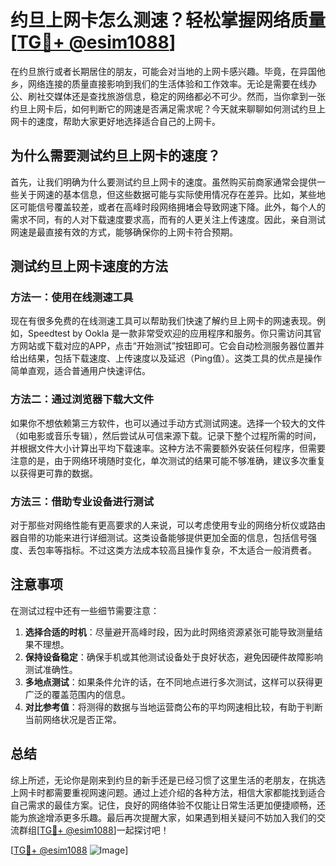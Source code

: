 # 约旦上网卡怎么测速？轻松掌握网络质量[[TG💪+ @esim1088](https://t.me/s/esim1088)]

在约旦旅行或者长期居住的朋友，可能会对当地的上网卡感兴趣。毕竟，在异国他乡，网络连接的质量直接影响到我们的生活体验和工作效率。无论是需要在线办公、刷社交媒体还是查找旅游信息，稳定的网络都必不可少。然而，当你拿到一张约旦上网卡后，如何判断它的网速是否满足需求呢？今天就来聊聊如何测试约旦上网卡的速度，帮助大家更好地选择适合自己的上网卡。

## 为什么需要测试约旦上网卡的速度？

首先，让我们明确为什么要测试约旦上网卡的速度。虽然购买前商家通常会提供一些关于网速的基本信息，但这些数据可能与实际使用情况存在差异。比如，某些地区可能信号覆盖较差，或者在高峰时段网络拥堵会导致网速下降。此外，每个人的需求不同，有的人对下载速度要求高，而有的人更关注上传速度。因此，亲自测试网速是最直接有效的方式，能够确保你的上网卡符合预期。

## 测试约旦上网卡速度的方法

### 方法一：使用在线测速工具

现在有很多免费的在线测速工具可以帮助我们快速了解约旦上网卡的网速表现。例如，Speedtest by Ookla 是一款非常受欢迎的应用程序和服务。你只需访问其官方网站或下载对应的APP，点击“开始测试”按钮即可。它会自动检测服务器位置并给出结果，包括下载速度、上传速度以及延迟（Ping值）。这类工具的优点是操作简单直观，适合普通用户快速评估。

### 方法二：通过浏览器下载大文件

如果你不想依赖第三方软件，也可以通过手动方式测试网速。选择一个较大的文件（如电影或音乐专辑），然后尝试从可信来源下载。记录下整个过程所需的时间，并根据文件大小计算出平均下载速率。这种方法不需要额外安装任何程序，但需要注意的是，由于网络环境随时变化，单次测试的结果可能不够准确，建议多次重复以获得更可靠的数据。

### 方法三：借助专业设备进行测试

对于那些对网络性能有更高要求的人来说，可以考虑使用专业的网络分析仪或路由器自带的功能来进行详细测试。这类设备能够提供更加全面的信息，包括信号强度、丢包率等指标。不过这类方法成本较高且操作复杂，不太适合一般消费者。

## 注意事项

在测试过程中还有一些细节需要注意：

1. **选择合适的时机**：尽量避开高峰时段，因为此时网络资源紧张可能导致测量结果不理想。
2. **保持设备稳定**：确保手机或其他测试设备处于良好状态，避免因硬件故障影响测试准确性。
3. **多地点测试**：如果条件允许的话，在不同地点进行多次测试，这样可以获得更广泛的覆盖范围内的信息。
4. **对比参考值**：将测得的数据与当地运营商公布的平均网速相比较，有助于判断当前网络状况是否正常。

## 总结

综上所述，无论你是刚来到约旦的新手还是已经习惯了这里生活的老朋友，在挑选上网卡时都需要重视网速问题。通过上述介绍的各种方法，相信大家都能找到适合自己需求的最佳方案。记住，良好的网络体验不仅能让日常生活更加便捷顺畅，还能为旅途增添更多乐趣。最后再次提醒大家，如果遇到相关疑问不妨加入我们的交流群组[[TG💪+ @esim1088](https://t.me/s/esim1088)]一起探讨吧！

[[TG💪+ @esim1088](https://t.me/s/esim1088) ![Image](https://i.postimg.cc/4NQfJmqS/Snipaste-2025-05-13-00-14-12.png)]